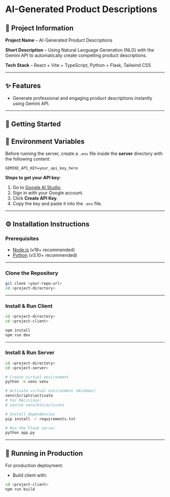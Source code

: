 # AI-Generated Product Descriptions

## 📌 Project Information
**Project Name** – AI-Generated Product Descriptions  

**Short Description** – Using Natural Language Generation (NLG) with the Gemini API to automatically create compelling product descriptions.  

**Tech Stack** – React + Vite + TypeScript, Python + Flask, Tailwind CSS  

---

## ✨ Features
- Generate professional and engaging product descriptions instantly using Gemini API.

---
## ­🚀 Getting Started

## 📂 Environment Variables
Before running the server, create a `.env` file inside the **server** directory with the following content:

```
GEMINI_API_KEY=your_api_key_here
```

**Steps to get your API key:**
1. Go to [Google AI Studio](https://aistudio.google.com/app/apikey).
2. Sign in with your Google account.
3. Click **Create API Key**.
4. Copy the key and paste it into the `.env` file.

---

## ⚙️ Installation Instructions

### **Prerequisites**
- [Node.js](https://nodejs.org/) (v18+ recommended)
- [Python](https://www.python.org/downloads/) (v3.10+ recommended)

---

### **Clone the Repository**
```bash
git clone <your-repo-url>
cd <project-directory>
```

---

### **Install & Run Client**
```bash
cd <project-directory>
cd <project-client>

npm install
npm run dev
```

---

### **Install & Run Server**
```bash
cd <project-directory>
cd <project-server>

# Create virtual environment
python -m venv venv

# Activate virtual environment (Windows)
venv\Scripts\activate
# For Mac/Linux:
# source venv/bin/activate

# Install dependencies
pip install -r requirements.txt

# Run the Flask server
python app.py
```

---

## 🚀 Running in Production
For production deployment:
- Build client with:
```bash
cd <project-client>
npm run build
```

